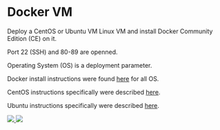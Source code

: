 #	Docker VM

Deploy a CentOS or Ubuntu VM Linux VM and install Docker Community Edition (CE) on it.

Port 22 (SSH) and 80-89 are openned.

Operating System (OS) is a deployment parameter.

Docker install instructions were found [here](https://www.docker.com/community-edition) for all OS.

CentOS instructions specifically were described [here](https://docs.docker.com/install/linux/docker-ce/centos/).

Ubuntu instructions specifically were described [here](https://docs.docker.com/install/linux/docker-ce/ubuntu/).

<a href="https://portal.azure.com/#create/Microsoft.Template/uri/https:%2F%2Fraw.githubusercontent.com%2Fvplauzon%2Fcontainers%2Fmaster%2FDockerVM%2FDeployVM%2Fazuredeploy.json" target="_blank">
    <img src="http://azuredeploy.net/deploybutton.png"/>
</a>
<a href="http://armviz.io/#/?load=https://raw.githubusercontent.com/vplauzon/containers/master/DockerVM/DeployVM/azuredeploy.json" target="_blank">
    <img src="http://armviz.io/visualizebutton.png"/>
</a>
